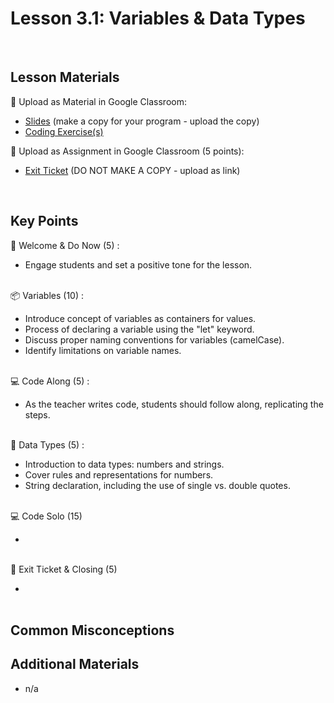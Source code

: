 # Lesson 3.1: Variables & Data Types

<br>

## Lesson Materials

📖 Upload as Material in Google Classroom:
- [Slides](https://docs.google.com/presentation/d/1vBp0_Bb3_uZpoamXQ837B0UuxHvrK0SvDexiBNEuJcs/edit?usp=sharing) (make a copy for your program - upload the copy)
- [Coding Exercise(s)](https://github.com/itscodenation/int-u3l1-23-24-student-exercises)

📝 Upload as Assignment in Google Classroom (5 points):
- [Exit Ticket](https://forms.gle/CDbWspR5KUnRSrc9A) (DO NOT MAKE A COPY - upload as link)

<br>


## Key Points

👋 Welcome & Do Now (5) :
- Engage students and set a positive tone for the lesson.<br><br>

📦 Variables (10) :
- Introduce concept of variables as containers for values.
- Process of declaring a variable using the "let" keyword.
- Discuss proper naming conventions for variables (camelCase).
- Identify limitations on variable names.<br><br>

💻 Code Along (5) : 
- As the teacher writes code, students should follow along, replicating the steps.<br><br>

🔢 Data Types (5) : 
- Introduction to data types: numbers and strings.
- Cover rules and representations for numbers.
- String declaration, including the use of single vs. double quotes.<br><br>

💻 Code Solo (15)
- <br><br>

👋 Exit Ticket & Closing (5)
- <br><br>



## Common Misconceptions



## Additional Materials
- n/a
